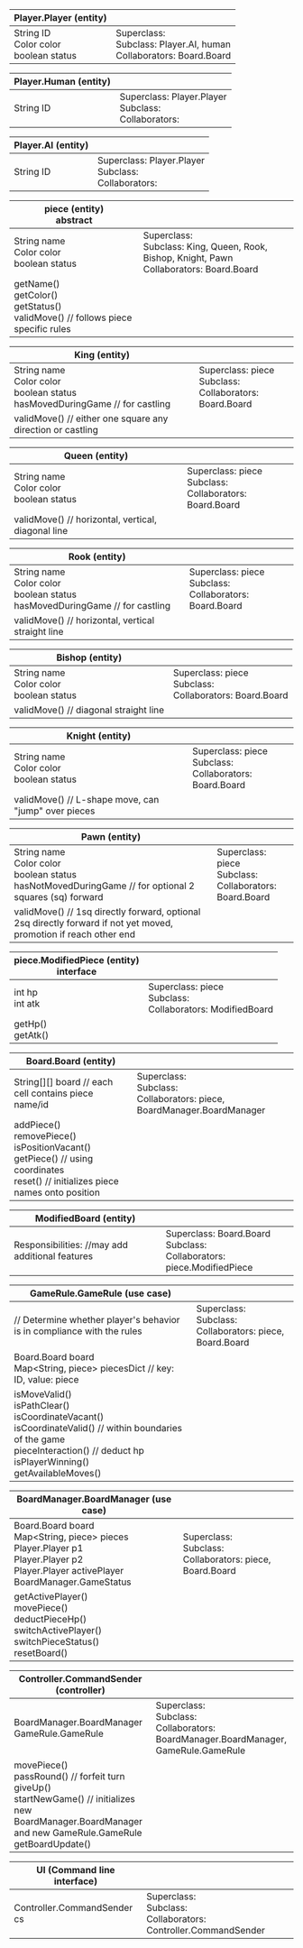 |Player.Player (entity)||
|---|---|
|String ID <br> Color color <br> boolean status|Superclass: <br> Subclass: Player.AI, human <br> Collaborators: Board.Board|

|Player.Human (entity)||
|---|---|
|String ID |Superclass: Player.Player <br> Subclass: <br> Collaborators:|

|Player.AI (entity)||
|---|---|
|String ID |Superclass: Player.Player <br> Subclass: <br> Collaborators:|

|piece (entity) <br> abstract ||
|---|---|
|String name <br> Color color <br> boolean status|Superclass: <br> Subclass: King, Queen, Rook, Bishop, Knight, Pawn <br> Collaborators: Board.Board|
|getName() <br> getColor() <br> getStatus() <br> validMove() // follows piece specific rules

|King (entity)||
|---|---|
|String name <br> Color color <br> boolean status <br> hasMovedDuringGame // for castling <br> |Superclass: piece <br> Subclass: <br> Collaborators: Board.Board|
|validMove() // either one square any direction or castling

|Queen (entity)||
|---|---|
|String name <br> Color color <br> boolean status|Superclass: piece <br> Subclass: <br> Collaborators: Board.Board|
|validMove() // horizontal, vertical, diagonal line

|Rook (entity)||
|---|---|
|String name <br> Color color <br> boolean status <br> hasMovedDuringGame // for castling|Superclass: piece <br> Subclass: <br> Collaborators: Board.Board|
|validMove() // horizontal, vertical straight line

|Bishop (entity)||
|---|---|
|String name <br> Color color <br> boolean status|Superclass: piece <br> Subclass: <br> Collaborators: Board.Board|
|validMove() // diagonal straight line

|Knight (entity)||
|---|---|
|String name <br> Color color <br> boolean status|Superclass: piece <br> Subclass: <br> Collaborators: Board.Board|
|validMove() // L-shape move, can "jump" over pieces

|Pawn (entity)||
|---|---|
|String name <br> Color color <br> boolean status <br> hasNotMovedDuringGame // for optional 2 squares (sq) forward|Superclass: piece <br> Subclass: <br> Collaborators: Board.Board|
|validMove() // 1sq directly forward, optional 2sq directly forward if not yet moved, promotion if reach other end

|piece.ModifiedPiece (entity) <br> interface||
|---|---|
|int hp <br> int atk|Superclass: piece <br> Subclass: <br> Collaborators: ModifiedBoard|
|getHp() <br> getAtk()

|Board.Board (entity)||
|---|---|
|String[][] board // each cell contains piece name/id |Superclass: <br> Subclass: <br> Collaborators: piece, BoardManager.BoardManager|
|addPiece() <br> removePiece() <br> isPositionVacant() <br> getPiece() // using coordinates <br> reset() // initializes piece names onto position

|ModifiedBoard (entity)||
|---|---|
|Responsibilities: //may add additional features|Superclass: Board.Board <br> Subclass: <br> Collaborators: piece.ModifiedPiece|

|GameRule.GameRule (use case)||
|---|---|
|// Determine whether player's behavior is in compliance with the rules|Superclass: <br> Subclass: <br> Collaborators: piece, Board.Board|
|Board.Board board <br> Map<String, piece> piecesDict // key: ID, value: piece
|isMoveValid() <br> isPathClear() <br> isCoordinateVacant() <br> isCoordinateValid() // within boundaries of the game <br> pieceInteraction() // deduct hp <br> isPlayerWinning() <br> getAvailableMoves()

|BoardManager.BoardManager (use case)||
|---|---|
|Board.Board board <br> Map<String, piece> pieces <br> Player.Player p1 <br> Player.Player p2 <br> Player.Player activePlayer <br> BoardManager.GameStatus|Superclass: <br> Subclass: <br> Collaborators: piece, Board.Board|
|getActivePlayer() <br> movePiece() <br> deductPieceHp() <br> switchActivePlayer() <br> switchPieceStatus() <br> resetBoard()

|Controller.CommandSender (controller)||
|---|---|
|BoardManager.BoardManager <br> GameRule.GameRule|Superclass: <br> Subclass: <br> Collaborators: BoardManager.BoardManager, GameRule.GameRule|
|movePiece() <br> passRound() // forfeit turn <br> giveUp() <br> startNewGame() // initializes new BoardManager.BoardManager and new GameRule.GameRule <br> getBoardUpdate()

|UI (Command line interface)||
|---|---|
|Controller.CommandSender cs|Superclass: <br> Subclass: <br> Collaborators: Controller.CommandSender|
